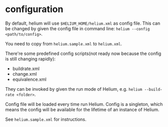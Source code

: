 # configuration

By default, helium will use `$HELIUM_HOME/helium.xml` as config file.
This can be changed by given the config file in command line: `helium --config <path/to/config>`.

You need to copy from `helium.sample.xml` to `helium.xml`.

There're some predefined config scripts(not ready now because the config is still changing rapidly):

* buildrate.xml
* change.xml
* equivalence.xml

They can be invoked by given the run mode of Helium, e.g. `helium --build-rate <folder>`.

Config file will be loaded every time run Helium.
Config is a singleton, which means the config will be available for the lifetime of an instance of Helium.

See `helium.sample.xml` for instructions.
